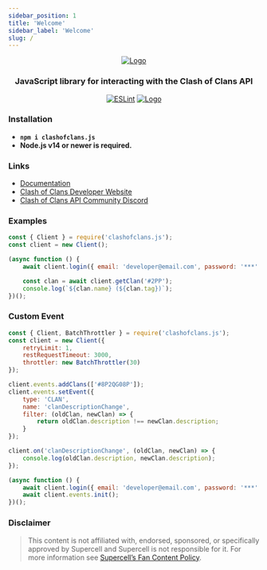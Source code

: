 ```yaml
---
sidebar_position: 1
title: 'Welcome'
sidebar_label: 'Welcome'
slug: /
---
```


<div align="center">

[![Logo](https://i.imgur.com/RHkfYVm.png.png)](https://clashofclans.js.org/)

### JavaScript library for interacting with the Clash of Clans API

[![ESLint](https://github.com/clashperk/clashofclans.js/actions/workflows/node.js.yml/badge.svg)](https://github.com/clashperk/clashofclans.js/actions/workflows/node.js.yml)
[![Logo](https://img.shields.io/npm/v/clashofclans.js.svg?maxAge=3600)](https://www.npmjs.com/package/clashofclans.js)

</div>

### Installation

-   **`npm i clashofclans.js`**
-   **Node.js v14 or newer is required.**

### Links

-   [Documentation](https://clashofclans.js.org/docs/)
-   [Clash of Clans Developer Website](https://developer.clashofclans.com/)
-   [Clash of Clans API Community Discord](https://discord.gg/Eaja7gJ)

### Examples

```js
const { Client } = require('clashofclans.js');
const client = new Client();

(async function () {
    await client.login({ email: 'developer@email.com', password: '***' });

    const clan = await client.getClan('#2PP');
    console.log(`${clan.name} (${clan.tag})`);
})();
```

### Custom Event

```js
const { Client, BatchThrottler } = require('clashofclans.js');
const client = new Client({
    retryLimit: 1,
    restRequestTimeout: 3000,
    throttler: new BatchThrottler(30)
});

client.events.addClans(['#8P2QG08P']);
client.events.setEvent({
    type: 'CLAN',
    name: 'clanDescriptionChange',
    filter: (oldClan, newClan) => {
        return oldClan.description !== newClan.description;
    }
});

client.on('clanDescriptionChange', (oldClan, newClan) => {
    console.log(oldClan.description, newClan.description);
});

(async function () {
    await client.login({ email: 'developer@email.com', password: '***' });
    await client.events.init();
})();
```

### Disclaimer

> This content is not affiliated with, endorsed, sponsored, or specifically approved by Supercell and Supercell is not responsible for it. For more information see [Supercell’s Fan Content Policy](https://supercell.com/en/fan-content-policy/).
